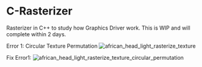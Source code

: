 # C-Rasterizer
Rasterizer in C++ to study how Graphics Driver work. This is WIP and will complete within 2 days.

Error 1: Circular Texture Permutation
![african_head_light_rasterize_texture](https://github.com/AlerianEmperor/C-Rasterizer/assets/93391908/be64e9db-3eb5-452d-a7c2-8036ff088f20)

Fix Error1:
![african_head_light_rasterize_texture_circular_permutation](https://github.com/AlerianEmperor/C-Rasterizer/assets/93391908/c3a0cb06-42f1-438b-92e9-345b18903253)
